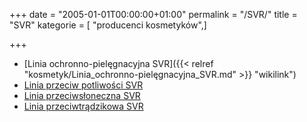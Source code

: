 +++
date = "2005-01-01T00:00:00+01:00"
permalink = "/SVR/"
title = "SVR"
kategorie = [ "producenci kosmetyków",]

+++

-   [Linia ochronno-pielęgnacyjna SVR]({{< relref "kosmetyk/Linia_ochronno-pielęgnacyjna_SVR.md" >}} "wikilink")
-   [Linia przeciw potliwości SVR](/atopedia/Linia_przeciw_potliwości_SVR "wikilink")
-   [Linia przeciwsłoneczna SVR](/atopedia/Linia_przeciwsłoneczna_SVR "wikilink")
-   [Linia przeciwtrądzikowa SVR](/atopedia/Linia_przeciwtrądzikowa_SVR "wikilink")
